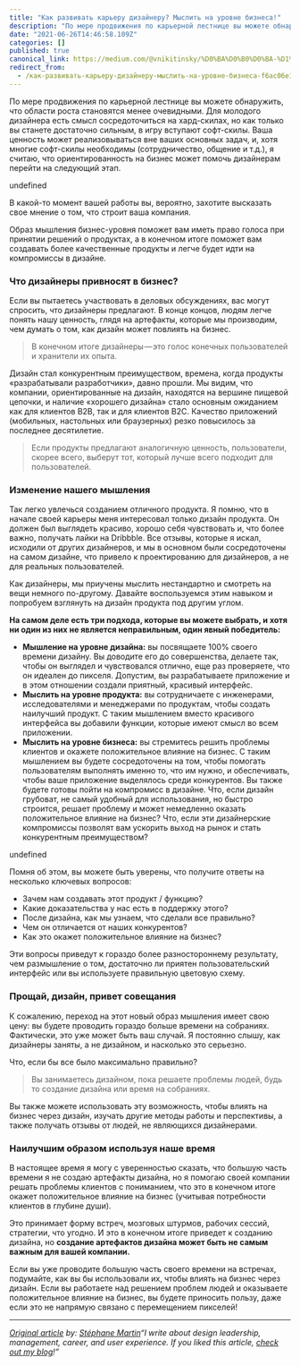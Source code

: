 ```yaml
---
title: "Как развивать карьеру дизайнеру? Мыслить на уровне бизнеса!"
description: "По мере продвижения по карьерной лестнице вы можете обнаружить, что области роста становятся менее очевидными. Для молодого дизайнера есть…"
date: "2021-06-26T14:46:58.109Z"
categories: []
published: true
canonical_link: https://medium.com/@vnikitinsky/%D0%BA%D0%B0%D0%BA-%D1%80%D0%B0%D0%B7%D0%B2%D0%B8%D0%B2%D0%B0%D1%82%D1%8C-%D0%BA%D0%B0%D1%80%D1%8C%D0%B5%D1%80%D1%83-%D0%B4%D0%B8%D0%B7%D0%B0%D0%B9%D0%BD%D0%B5%D1%80%D1%83-%D0%BC%D1%8B%D1%81%D0%BB%D0%B8%D1%82%D1%8C-%D0%BD%D0%B0-%D1%83%D1%80%D0%BE%D0%B2%D0%BD%D0%B5-%D0%B1%D0%B8%D0%B7%D0%BD%D0%B5%D1%81%D0%B0-f6ac06e1e9b8
redirect_from:
  - /как-развивать-карьеру-дизайнеру-мыслить-на-уровне-бизнеса-f6ac06e1e9b8
---
```


По мере продвижения по карьерной лестнице вы можете обнаружить, что области роста становятся менее очевидными. Для молодого дизайнера есть смысл сосредоточиться на хард-скилах, но как только вы станете достаточно сильным, в игру вступают софт-скилы. Ваша ценность может реализовываться вне ваших основных задач, и, хотя многие софт-скилы необходимы (сотрудничество, общение и т.д.), я считаю, что ориентированность на бизнес может помочь дизайнерам перейти на следующий этап.

undefined

В какой-то момент вашей работы вы, вероятно, захотите высказать свое мнение о том, что строит ваша компания.

Образ мышления бизнес-уровня поможет вам иметь право голоса при принятии решений о продуктах, а в конечном итоге поможет вам создавать более качественные продукты и легче будет идти на компромиссы в дизайне.

### Что дизайнеры привносят в бизнес?

Если вы пытаетесь участвовать в деловых обсуждениях, вас могут спросить, что дизайнеры предлагают. В конце концов, людям легче понять нашу ценность, глядя на артефакты, которые мы производим, чем думать о том, как дизайн может повлиять на бизнес.

> В конечном итоге дизайнеры — это голос конечных пользователей и хранители их опыта.

Дизайн стал конкурентным преимуществом, времена, когда продукты «разрабатывали разработчики», давно прошли. Мы видим, что компании, ориентированные на дизайн, находятся на вершине пищевой цепочки, и наличие «хорошего дизайна» стало основным ожиданием как для клиентов B2B, так и для клиентов B2C. Качество приложений (мобильных, настольных или браузерных) резко повысилось за последнее десятилетие.

> Если продукты предлагают аналогичную ценность, пользователи, скорее всего, выберут тот, который лучше всего подходит для пользователей.

### Изменение нашего мышления

Так легко увлечься созданием отличного продукта. Я помню, что в начале своей карьеры меня интересовал только дизайн продукта. Он должен был выглядеть красиво, хорошо себя чувствовать и, что более важно, получать лайки на Dribbble. Все отзывы, которые я искал, исходили от других дизайнеров, и мы в основном были сосредоточены на самом дизайне, что привело к проектированию для дизайнеров, а не для реальных пользователей.

Как дизайнеры, мы приучены мыслить нестандартно и смотреть на вещи немного по-другому. Давайте воспользуемся этим навыком и попробуем взглянуть на дизайн продукта под другим углом.

**На самом деле есть три подхода, которые вы можете выбрать, и хотя ни один из них не является неправильным, один явный победитель:**

-   **Мышление на уровне дизайна:** вы посвящаете 100% своего времени дизайну. Вы доводите его до совершенства, делаете так, чтобы он выглядел и чувствовался отлично, еще раз проверяете, что он идеален до пикселя. Допустим, вы разрабатываете приложение и в этом отношении создали приятный, красивый интерфейс.
-   **Мыслить на уровне продукта:** вы сотрудничаете с инженерами, исследователями и менеджерами по продуктам, чтобы создать наилучший продукт. С таким мышлением вместо красивого интерфейса вы добавили функции, которые имеют смысл во всем приложении.
-   **Мыслить на уровне бизнеса:** вы стремитесь решить проблемы клиентов и окажете положительное влияние на бизнес. С таким мышлением вы будете сосредоточены на том, чтобы помогать пользователям выполнять именно то, что им нужно, и обеспечивать, чтобы ваше приложение выделялось среди конкурентов. Вы также будете готовы пойти на компромисс в дизайне. Что, если дизайн грубоват, не самый удобный для использования, но быстро строится, решает проблему и может немедленно оказать положительное влияние на бизнес? Что, если эти дизайнерские компромиссы позволят вам ускорить выход на рынок и стать конкурентным преимуществом?

undefined

Помня об этом, вы можете быть уверены, что получите ответы на несколько ключевых вопросов:

-   Зачем нам создавать этот продукт / функцию?
-   Какие доказательства у нас есть в поддержку этого?
-   После дизайна, как мы узнаем, что сделали все правильно?
-   Чем он отличается от наших конкурентов?
-   Как это окажет положительное влияние на бизнес?

Эти вопросы приведут к гораздо более разностороннему результату, чем размышление о том, достаточно ли приятен пользовательский интерфейс или вы используете правильную цветовую схему.

### Прощай, дизайн, привет совещания

К сожалению, переход на этот новый образ мышления имеет свою цену: вы будете проводить гораздо больше времени на собраниях. Фактически, это уже может быть ваш случай. Я постоянно слышу, как дизайнеры заняты, а не дизайном, и насколько это серьезно.

Что, если бы все было максимально правильно?

> Вы занимаетесь дизайном, пока решаете проблемы людей, будь то создание дизайна или время на собраниях.

Вы также можете использовать эту возможность, чтобы влиять на бизнес через дизайн, изучать другие методы работы и перспективы, а также получать отзывы от людей, не являющихся дизайнерами.

### Наилучшим образом используя наше время

В настоящее время я могу с уверенностью сказать, что большую часть времени я не создаю артефакты дизайна, но я помогаю своей компании решать проблемы клиентов с пониманием, что это в конечном итоге окажет положительное влияние на бизнес (учитывая потребности клиентов в глубине души).

Это принимает форму встреч, мозговых штурмов, рабочих сессий, стратегии, что угодно. И это в конечном итоге приведет к созданию дизайна, но **создание артефактов дизайна может быть не самым важным для вашей компании.**

Если вы уже проводите большую часть своего времени на встречах, подумайте, как вы бы использовали их, чтобы влиять на бизнес через дизайн. Если вы работаете над решением проблем людей и оказываете положительное влияние на бизнес, вы будете приносить пользу, даже если это не напрямую связано с перемещением пикселей!

---

[_Original article_](https://uxplanet.org/progress-in-your-design-career-by-thinking-at-the-business-level-bfc4e4eec78a) _by:_ [_Stéphane Martin_](https://medium.com/u/ab7efb0b1e37)_“I write about design leadership, management, career, and user experience. If you liked this article,_ [_check out my blog_](https://stephaneondesign.com/blog/)_!”_
